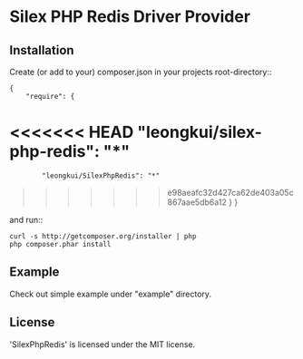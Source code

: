 Silex PHP Redis Driver Provider
================

Installation
------------

Create (or add to your) composer.json in your projects root-directory::

    {
        "require": {
<<<<<<< HEAD
            "leongkui/silex-php-redis": "*"
=======
            "leongkui/SilexPhpRedis": "*"
>>>>>>> e98aeafc32d427ca62de403a05c867aae5db6a12
        }
    }

and run::

    curl -s http://getcomposer.org/installer | php
    php composer.phar install


Example
----------------

Check out simple example under "example" directory.

License
-------

'SilexPhpRedis' is licensed under the MIT license.

